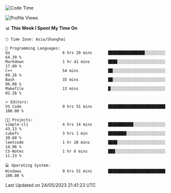 <!--START_SECTION:waka-->
![Code Time](http://img.shields.io/badge/Code%20Time-938%20hrs%206%20mins-blue)

![Profile Views](http://img.shields.io/badge/Profile%20Views-0-blue)

📊 **This Week I Spent My Time On** 

```text
🕑︎ Time Zone: Asia/Shanghai

💬 Programming Languages: 
Go                       6 hrs 20 mins       ████████████████░░░░░░░░░   64.39 % 
Markdown                 1 hr 41 mins        ████░░░░░░░░░░░░░░░░░░░░░   17.09 % 
C++                      54 mins             ██░░░░░░░░░░░░░░░░░░░░░░░   09.26 % 
Bash                     35 mins             ██░░░░░░░░░░░░░░░░░░░░░░░   06.08 % 
Makefile                 13 mins             █░░░░░░░░░░░░░░░░░░░░░░░░   02.26 % 

🔥 Editors: 
VS Code                  9 hrs 51 mins       █████████████████████████   100.00 % 

🐱‍💻 Projects: 
simple-cli               4 hrs 14 mins       ███████████░░░░░░░░░░░░░░   43.13 % 
cubefs                   3 hrs 1 min         ████████░░░░░░░░░░░░░░░░░   30.68 % 
leetcode                 1 hr 28 mins        ████░░░░░░░░░░░░░░░░░░░░░   14.96 % 
CS-Notes                 1 hr 6 mins         ███░░░░░░░░░░░░░░░░░░░░░░   11.23 % 

💻 Operating System: 
Windows                  9 hrs 51 mins       █████████████████████████   100.00 % 
```


 Last Updated on 24/05/2023 21:41:23 UTC
<!--END_SECTION:waka-->